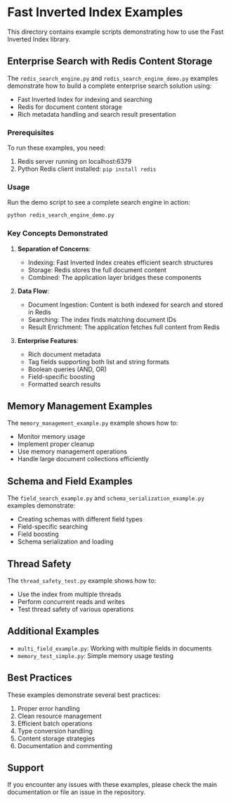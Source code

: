 # Fast Inverted Index Examples

This directory contains example scripts demonstrating how to use the Fast Inverted Index library.

## Enterprise Search with Redis Content Storage

The `redis_search_engine.py` and `redis_search_engine_demo.py` examples demonstrate how to build a complete enterprise search solution using:

- Fast Inverted Index for indexing and searching
- Redis for document content storage
- Rich metadata handling and search result presentation

### Prerequisites

To run these examples, you need:

1. Redis server running on localhost:6379
2. Python Redis client installed: `pip install redis`

### Usage

Run the demo script to see a complete search engine in action:

```bash
python redis_search_engine_demo.py
```

### Key Concepts Demonstrated

1. **Separation of Concerns**:
   - Indexing: Fast Inverted Index creates efficient search structures
   - Storage: Redis stores the full document content
   - Combined: The application layer bridges these components

2. **Data Flow**:
   - Document Ingestion: Content is both indexed for search and stored in Redis
   - Searching: The index finds matching document IDs
   - Result Enrichment: The application fetches full content from Redis

3. **Enterprise Features**:
   - Rich document metadata
   - Tag fields supporting both list and string formats
   - Boolean queries (AND, OR)
   - Field-specific boosting
   - Formatted search results

## Memory Management Examples

The `memory_management_example.py` example shows how to:

- Monitor memory usage
- Implement proper cleanup
- Use memory management operations
- Handle large document collections efficiently

## Schema and Field Examples

The `field_search_example.py` and `schema_serialization_example.py` examples demonstrate:

- Creating schemas with different field types
- Field-specific searching
- Field boosting
- Schema serialization and loading

## Thread Safety

The `thread_safety_test.py` example shows how to:

- Use the index from multiple threads
- Perform concurrent reads and writes
- Test thread safety of various operations

## Additional Examples

- `multi_field_example.py`: Working with multiple fields in documents
- `memory_test_simple.py`: Simple memory usage testing

## Best Practices

These examples demonstrate several best practices:

1. Proper error handling
2. Clean resource management
3. Efficient batch operations
4. Type conversion handling
5. Content storage strategies
6. Documentation and commenting

## Support

If you encounter any issues with these examples, please check the main documentation or file an issue in the repository.